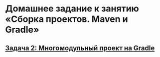 # Домашнее задание к занятию «Сборка проектов. Maven и Gradle»
## [Задача 2: Многомодульный проект на Gradle](https://github.com/netology-code/jd-homeworks/blob/master/builders/task2/README.md)